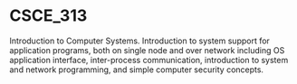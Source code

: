 # CSCE_313
Introduction to Computer Systems. Introduction to system support for application programs, both on single node and over network including OS application interface, inter-process communication, introduction to system and network programming, and simple computer security concepts.
